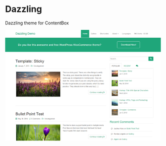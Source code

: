 # Dazzling
Dazzling theme for ContentBox

![dazzling theme preview](https://github.com/Tropicalista/Dazzling/blob/master/screenshot.png)
